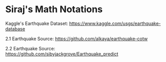 # Siraj's Math Notations

Kaggle's Earthquake Dataset: https://www.kaggle.com/usgs/earthquake-database

2.1 Earthquake Source: https://github.com/alkaya/earthquake-cotw

2.2 Earthquake Source: https://github.com/sibyjackgrove/Earthquake_predict